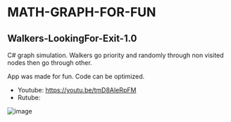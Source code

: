# MATH-GRAPH-FOR-FUN
 
## Walkers-LookingFor-Exit-1.0

C# graph simulation. Walkers go priority and randomly through non visited nodes then go through other.

App was made for fun. Code can be optimized.
- Youtube: https://youtu.be/tmD8AIeRpFM
- Rutube: 

![image](https://github.com/user-attachments/assets/e6ecbcb4-3a00-4d2b-a879-4d292e4c1577)
